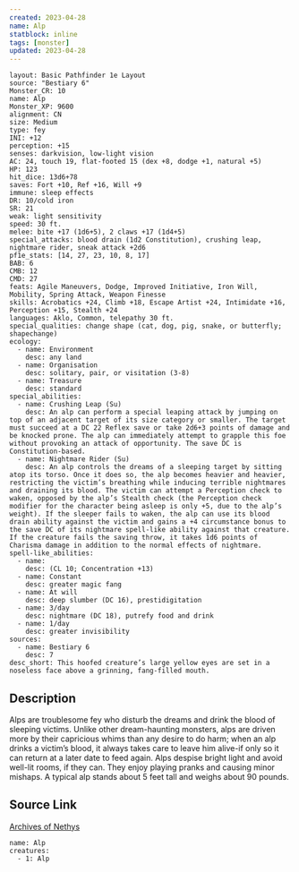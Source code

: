 ```yaml
---
created: 2023-04-28
name: Alp
statblock: inline
tags: [monster]
updated: 2023-04-28
---
```

```statblock
layout: Basic Pathfinder 1e Layout
source: "Bestiary 6"
Monster_CR: 10
name: Alp
Monster_XP: 9600
alignment: CN
size: Medium
type: fey
INI: +12
perception: +15
senses: darkvision, low-light vision
AC: 24, touch 19, flat-footed 15 (dex +8, dodge +1, natural +5)
HP: 123
hit_dice: 13d6+78
saves: Fort +10, Ref +16, Will +9
immune: sleep effects
DR: 10/cold iron
SR: 21
weak: light sensitivity
speed: 30 ft.
melee: bite +17 (1d6+5), 2 claws +17 (1d4+5)
special_attacks: blood drain (1d2 Constitution), crushing leap, nightmare rider, sneak attack +2d6
pf1e_stats: [14, 27, 23, 10, 8, 17]
BAB: 6
CMB: 12
CMD: 27
feats: Agile Maneuvers, Dodge, Improved Initiative, Iron Will, Mobility, Spring Attack, Weapon Finesse
skills: Acrobatics +24, Climb +18, Escape Artist +24, Intimidate +16, Perception +15, Stealth +24
languages: Aklo, Common, telepathy 30 ft.
special_qualities: change shape (cat, dog, pig, snake, or butterfly; shapechange)
ecology:
  - name: Environment
    desc: any land
  - name: Organisation
    desc: solitary, pair, or visitation (3-8)
  - name: Treasure
    desc: standard
special_abilities:
  - name: Crushing Leap (Su)
    desc: An alp can perform a special leaping attack by jumping on top of an adjacent target of its size category or smaller. The target must succeed at a DC 22 Reflex save or take 2d6+3 points of damage and be knocked prone. The alp can immediately attempt to grapple this foe without provoking an attack of opportunity. The save DC is Constitution-based.
  - name: Nightmare Rider (Su)
    desc: An alp controls the dreams of a sleeping target by sitting atop its torso. Once it does so, the alp becomes heavier and heavier, restricting the victim’s breathing while inducing terrible nightmares and draining its blood. The victim can attempt a Perception check to waken, opposed by the alp’s Stealth check (the Perception check modifier for the character being asleep is only +5, due to the alp’s weight). If the sleeper fails to waken, the alp can use its blood drain ability against the victim and gains a +4 circumstance bonus to the save DC of its nightmare spell-like ability against that creature. If the creature fails the saving throw, it takes 1d6 points of Charisma damage in addition to the normal effects of nightmare.
spell-like_abilities:
  - name:
    desc: (CL 10; Concentration +13)
  - name: Constant
    desc: greater magic fang
  - name: At will
    desc: deep slumber (DC 16), prestidigitation
  - name: 3/day
    desc: nightmare (DC 18), putrefy food and drink
  - name: 1/day
    desc: greater invisibility
sources:
  - name: Bestiary 6
    desc: 7
desc_short: This hoofed creature’s large yellow eyes are set in a noseless face above a grinning, fang-filled mouth.
```
## Description
Alps are troublesome fey who disturb the dreams and drink the blood of sleeping victims. Unlike other dream-haunting monsters, alps are driven more by their capricious whims than any desire to do harm; when an alp drinks a victim’s blood, it always takes care to leave him alive-if only so it can return at a later date to feed again. Alps despise bright light and avoid well-lit rooms, if they can. They enjoy playing pranks and causing minor mishaps. A typical alp stands about 5 feet tall and weighs about 90 pounds.
## Source Link
[Archives of Nethys](https://aonprd.com/MonsterDisplay.aspx?ItemName=Alp)
```encounter-table
name: Alp
creatures:
  - 1: Alp
```
